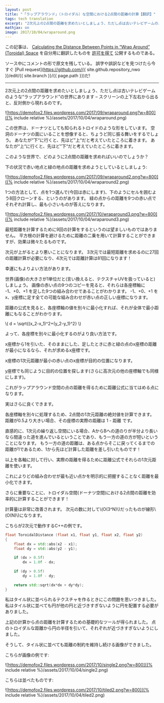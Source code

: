 ```yaml
---
layout: post
title: "「ラップアラウンド」（トロイダル）な空間における2点間の距離の計算【翻訳】"
tags: tech translation
excerpt: "2次元上の2点間の距離を求めたいとしましょう、ただし点は古いテレビゲームのような“ラップアラウンド”の世界にあります – スクリーンの上下左右から出ると、反対側から現れるのです。"
mathjax: on
image: 2017/10/04/wraparound.png
---
```


この記事は、
[Calculating the Distance Between Points in “Wrap Around” (Toroidal) Space](https://blog.demofox.org/2017/10/01/calculating-the-distance-between-points-in-wrap-around-toroidal-space/)
を自分用に翻訳したものを
[許可を得て](https://blog.demofox.org/2017/10/01/calculating-the-distance-between-points-in-wrap-around-toroidal-space/#comment-526)
公開するものである。

ソース中にコメントの形で原文を残している。
誤字や誤訳などを見つけたら今すぐ
[Pull request](https://github.com/{{ site.github.repository_nwo }}/edit/{{ site.branch }}/{{ page.path }})だ!

---

<!--# [Calculating the Distance Between Points in “Wrap Around” (Toroidal) Space](https://blog.demofox.org/2017/10/01/calculating-the-distance-between-points-in-wrap-around-toroidal-space/)-->

<!-- Let’s say you are trying to find the distance between two points in 2D, but that these points are in a universe that “wraps around” like old video games – leaving the screen on the right, left, top or bottom side makes you re-appear on the opposite edge. -->

2次元上の2点間の距離を求めたいとしましょう、ただし点は古いテレビゲームのような“ラップアラウンド”の世界にあります – スクリーンの上下左右から出ると、反対側から現れるのです。

<!-- ![](https://demofox2.files.wordpress.com/2017/09/wraparound.png?w=800) -->

![https://demofox2.files.wordpress.com/2017/09/wraparound.png?w=800]({% include relative %}/assets/2017/10/04/wraparound.png)

<!-- This universe is actually shaped like a toroid, also known as a doughnut. If you imagine yourself being on the inside surface of a hollow doughnut, it would behave exactly this way. If you go “down” you end up where you previously considered “up”. If you go far enough “left” you end up where you previously considered “right”. -->

この世界は、ドーナツとしても知られるトロイドのような形をしています。
空洞のドーナツの面にいることを想像すると、ちょうど同じ振る舞いをするでしょう。
あなたが“下“に行くと、先ほど”上“だと考えていたところに着きます。
あなたが“上“に行くと、先ほど”下“だと考えていたところに着きます。

<!-- How would you calculate the distance between two points in a universe like this? -->

このような世界で、どのように2点間の距離を求めればいいのでしょうか？

<!-- Let’s imagine the situation below where we are trying to find the distance between the red point and the green point: -->

下の状況で赤い地点と緑の地点の距離を求めようとしているとしましょう:

<!-- ![](https://demofox2.files.wordpress.com/2017/09/wraparound2.png?w=800) -->

![https://demofox2.files.wordpress.com/2017/09/wraparound2.png?w=800]({% include relative %}/assets/2017/10/04/wraparound2.png)

<!-- One way to do this would be to pick one of the points (I’m picking red in this case) and clone it 8 times to surround the cell like the below. You’d calculate the distance from the green point to each of the 9 red points, and whatever distance was smallest would be the answer. -->

1つの方法として、点を1つ選んで(今回は赤にします)、下のようにセルを囲むよう8回クローンする、というのがあります。
緑の点からの距離を9つの赤い点でそれぞれ計算し、最も小さいものが答えになります。

<!-- ![](https://demofox2.files.wordpress.com/2017/10/wraparound3.png?w=800) -->

![https://demofox2.files.wordpress.com/2017/10/wraparound3.png?w=800]({% include relative %}/assets/2017/10/04/wraparound3.png)

<!-- Something not so desirable about this is that it takes 9 distance calculations to find the minimum distance. You can work with squared distances instead of regular distances to avoid a square root on each of these distance calculations, but that’s still a bit of calculation to do. -->

最短距離を計算するために9回の計算をするというのは望ましいものではありません。
平方根の計算を避けるために距離の二乗を用いて計算することができますが、効果は微々たるものです。

<!-- Going up in dimensions makes the problem even worse. In 3D, it requires 27 distance calculations to find the shortest point, and 81 distance calculations in 4D! -->

次元が上がるとより悪いことになります。
3次元では最短距離を求めるのに27回の距離計算が必要になり、4次元では距離計算は81回になります！

<!-- Luckily there’s a better way to approach this. -->

幸運にもよりよい方法があります。

<!-- Let’s say that our universe (image) is 1 unit by 1 unit big (aka we are working in texture UVs). If you look at the image with 9 copies of the red dot, you can see that they are just the 9 possible combinations of having -1, +0, +1 on each axis added to the red dot’s coordinates. All possible combinations of the x and y axis having -1, +0 or +1 added to them are valid locations of the red dot. -->

世界(画像)の大きさが1単位だと(言い換えると、テクスチャUVを扱っていると)しましょう。
画像の赤い点の9つのコピーを見ると、それらは各座標軸に -1、+0、+1 を足した9つの組み合わせであることがわかります。
 -1、+0、+1 をx、y座標に足す全ての可能な組み合わせが赤い点の正しい座標になります。

<!-- Looking at the distance formula we can see that if we minimize each axis individually, that we will also end up with the minimal distance overall. -->

距離の公式を見ると、各座標軸の値を別々に最小化すれば、それが全体で最小距離にもなることがわかります。

<!-- ![d = \sqrt{(x_2-x_1)^2+(y_2-y_1)^2}](https://s0.wp.com/latex.php?latex=d+%3D+%5Csqrt%7B%28x_2-x_1%29%5E2%2B%28y_2-y_1%29%5E2%7D&bg=ffffff&fg=666666&s=0 "d = \sqrt{(x_2-x_1)^2+(y_2-y_1)^2}") -->

\\( d = \sqrt{(x_2-x_1)^2+(y_2-y_1)^2} \\)

<!-- So, the better way is to minimize each axis individually. -->

よって、各座標を別々に最小化するのがより良い方法です。

<!-- On the x axis you’d find if the x axis distance between the red and green point is minimal when you subtract 1 from the red dot’s x axis position, leave it alone, or add 1. -->

x座標から1を引いた、そのままにした、足したときに赤と緑の点のx座標の距離が最小になるなら、それが求めるx座標です。

<!-- Whichever x axis value of the red dot gives you the minimal x axis 1D distance is the x axis location to use. -->

x座標の1次元距離が最小の赤い点のx座標が目的の位置になります。

<!-- You’d repeat for the y axis to get the y axis location to use (and would repeat for any further axes for higher dimensions). -->

y座標でも同じように目的の位置を探します(さらに高次元の他の座標軸でも同様にします)。

<!-- This gives you the closest point which you can then plug into the distance formula to get the distance between the points in this wrap around space. -->

これがラップアラウンド空間の点の距離を得るために距離公式に当てはめる点になります。

<!-- You can actually do better though. -->

実はさらに良くできます。

<!-- Still working on each axis individually, you can calculate the absoluate value of the 1D distance between the two points on that axis. If that distance is greater than 0.5, the real distance for that axis is 1-distance. -->

各座標軸を別々に処理するため、2点間の1次元距離の絶対値を計算できます。
距離が0.5より大きい場合、その座標の実際の距離は 1 - 距離 です。

<!-- The intuition here is that if you are in a 1d repeating space, if going from A to B is more than half the distance, it means that you went the wrong way, and that going the other way is shorter. The distance of that other way is one minus whatever distance you just calculated since the distance from one point to itself is 1! -->

直感的に、1次元の繰り返し空間にいる場合、AからBへの道のりが半分より長いなら間違った道を進んでいるということであり、もう一方の道の方が短いということになります。
もう一方の道の距離は、ある点からそこに戻ってくるまでの距離が1であるため、1から先ほど計算した距離を差し引いたものです！

<!-- Do that for each axis and use those 1d distances in the distance formula to get the actual distance. -->

以上を各軸に対して行い、実際の距離を得るために距離公式でそれらの1次元距離を使います。

<!-- This lets you minimize the distance without having to explicitly figure out which combination makes the point closest. -->

これによりどの組み合わせが最も近い点かを明示的に把握することなく距離を最小化できます。

<!-- More importantly, it lets you efficiently calculate the distance between the two points in toroidal space (doughnut space!) -->

さらに重要なことに、トロイダル空間(ドーナツ空間)における2点間の距離を効率的に計算することができます！

<!-- The computational complexity is a lot better. It’s now linear in the number of dimensions: ![O(N)](https://s0.wp.com/latex.php?latex=O%28N%29&bg=ffffff&fg=666666&s=0 "O(N)"), instead of ![O(3^N)](https://s0.wp.com/latex.php?latex=O%283%5EN%29&bg=ffffff&fg=666666&s=0 "O(3^N)"). -->

計算量は非常に改善されます。
次元の数に対して\\(O(3^N)\\)だったものが線形\\(O(N)\\)になります。

<!-- Here is some C++ to show you how it would work in 2D. -->

こちらが2次元で動作するC++の例です。

<!-- ```cpp
float ToroidalDistance (float x1, float y1, float x2, float y2)
{
    float dx = std::abs(x2 - x1);
    float dy = std::abs(y2 - y1);
 
    if (dx > 0.5f)
        dx = 1.0f - dx;
 
    if (dy > 0.5f)
        dy = 1.0f - dy;
 
    return std::sqrt(dx*dx + dy*dy);
}
``` -->

```cpp
float ToroidalDistance (float x1, float y1, float x2, float y2)
{
    float dx = std::abs(x2 - x1);
    float dy = std::abs(y2 - y1);
 
    if (dx > 0.5f)
        dx = 1.0f - dx;
 
    if (dy > 0.5f)
        dy = 1.0f - dy;
 
    return std::sqrt(dx*dx + dy*dy);
}
```

<!-- I hit this problem trying to make a tileable texture. I needed to place a few circles on a texture such that the circles weren’t too close to each other, even when the texture was tiled. -->

私はタイル状に並べられるテクスチャを作るときにこの問題を思いつきました。
私はタイル状に並べても円が他の円と近づきすぎないように円を配置する必要がありました。

<!-- The calculations above gave me the basic tool needed to be able to calculate distances between points. Subtracting circle radii from the distance between points let me get toroidal distance between circles and make sure I didn’t place them too closely to each other. -->

上記の計算から点の距離を計算するための基礎的なツールが得られました。
点のトロイダルな距離から円の半径を引いて、それぞれが近づきすぎないようにしました。

<!-- That let me make an image that kept the distance constraints even when it was tiled. -->

そうして、タイル状に並べても距離の制約を維持し続ける画像ができました。

<!-- Here’s an example image by itself:   -->

こちらが画像の例です:

<!-- ![](https://demofox2.files.wordpress.com/2017/10/single2.png?w=800) -->

![https://demofox2.files.wordpress.com/2017/10/single2.png?w=800]({% include relative %}/assets/2017/10/04/single2.png)

<!-- Here is the image tiled:   -->

こちらは並べたものです:

<!-- ![](https://demofox2.files.wordpress.com/2017/10/tiled2.png?w=800) -->

![https://demofox2.files.wordpress.com/2017/10/tiled2.png?w=800]({% include relative %}/assets/2017/10/04/tiled2.png)